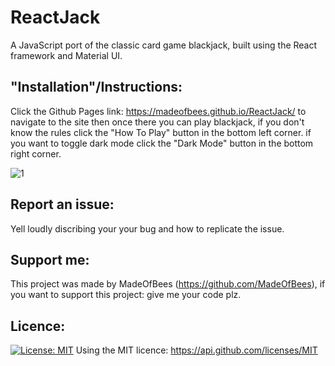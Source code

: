 # ReactJack

A JavaScript port of the classic card game blackjack, built using the React framework and Material UI.

## "Installation"/Instructions:

Click the Github Pages link: https://madeofbees.github.io/ReactJack/ to navigate to the site then once there you can play blackjack, if you don't know the rules click the "How To Play" button in the bottom left corner. if you want to toggle dark mode click the "Dark Mode" button in the bottom right corner.

![1](https://user-images.githubusercontent.com/9198297/206930573-13160971-c214-4849-8241-8aa055387f3d.jpg)

## Report an issue:

Yell loudly discribing your your bug and how to replicate the issue.

## Support me:

This project was made by MadeOfBees (https://github.com/MadeOfBees), if you want to support this project: give me your code plz.

## Licence:
[![License: MIT](https://img.shields.io/badge/License-MIT-yellow.svg)](https://opensource.org/licenses/MIT)
Using the MIT licence: https://api.github.com/licenses/MIT
